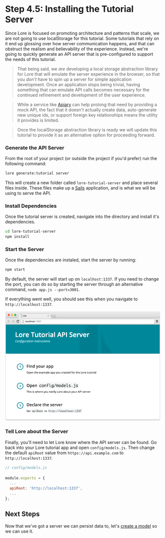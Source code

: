# Step 4.5: Installing the Tutorial Server

Since Lore is focused on promoting architecture and patterns that scale, we are not going to use localStorage for this 
tutorial. Some tutorials that rely on it end up glossing over how server communication happens, and that can obstruct
the realism and believability of the experience. Instead, we're going to quickly generate an API server that is 
pre-configured to support the needs of this tutorial.

> That being said, we *are* developing a local storage abstraction library for Lore that will emulate the server 
experience in the browser, so that you *don't* have to spin up a server for simple application development. Once an 
application stops being trivial, having something that can emulate API calls becomes necessary for the continued 
refinement and development of the user experience. 

> While a service like [Apiary](https://apiary.io) can help prolong that need by providing a mock API, the fact that 
it doesn't actually create data, auto-generate new unique ids, or support foreign key relationships means the utility 
it provides is limited.

> Once the localStorage abstraction library is ready we will update this tutorial to provide it as an alternative
option for proceeding forward.

### Generate the API Server

From the root of your project (or outside the project if you'd prefer) run the following command:

```sh
lore generate:tutorial server
```

This will create a new folder called `lore-tutorial-server` and place several files inside. These files make up a 
[Sails](https://github.com/balderdashy/sails) application, and is what we will be using to serve the API.

### Install Dependencies

Once the tutorial server is created, navigate into the directory and install it's dependencies.

```sh
cd lore-tutorial-server
npm install
```

### Start the Server

Once the dependencies are instaled, start the server by running:

```sh
npm start
```

By default, the server will start up on `localhost:1337`. If you need to change the port, you can do so by starting the
server through an alternative command, `node app.js --port=3001`.

If everything went well, you should see this when you navigate to `http://localhost:1337`.

![Tutorial Server](/assets/images/tutorial/step4-5-visual.png)

### Tell Lore about the Server

Finally, you'll need to let Lore know where the API server can be found. Go back into your Lore tutorial app
and open `config/models.js`. Then change the default `apiRoot` value from `https://api.example.com` to 
`http://localhost:1337`.

```js
// config/models.js

module.exports = {
  ...
  apiRoot: 'http://localhost:1337',
  ...
};
```

## Next Steps

Now that we've got a server we can persist data to, let's [create a model](./Step5.md) so we can use it.
